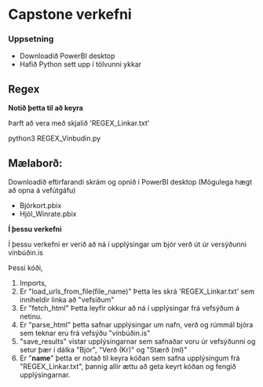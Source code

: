 # Capstone verkefni 
### Uppsetning
- Downloadið PowerBI desktop
- Hafið Python sett upp í tölvunni ykkar


## Regex
**Notið þetta til að keyra**

Þarft að vera með skjalið 'REGEX_Linkar.txt'

python3 REGEX_Vinbudin.py


##  Mælaborð:
Downloadið eftirfarandi skrám og opnið í PowerBI desktop (Mögulega hægt að opna á vefútgáfu)
- Bjórkort.pbix
- Hjól_Winrate.pbix

**Í þessu verkefni**

Í þessu verkefni er verið að ná í upplýsingar um bjór verð út úr versýðunni vínbúðin.is

Þessi kóði,
1. Imports,
2. Er "load_urls_from_file(file_name)" Þetta les skrá 'REGEX_Linkar.txt' sem inniheldir linka að "vefsíðum"
3. Er "fetch_html" Þetta leyfir okkur að ná í upplýsingar frá vefsýðum á netinu.
4. Er "parse_html" þetta safnar upplýsingar um nafn, verð og rúmmál bjóra sem teknar eru frá vefsýðu "vínbúðin.is"
5.  "save_results" vistar upplýsingarnar sem safnaðar voru úr vefsýðunni og setur þær í dálka "Bjór", "Verð (Kr)" og "Stærð (ml)"
6. Er "__name__" þetta er notað til keyra kóðan sem safna upplýsingum frá "REGEX_Linkar.txt", þannig allir ættu að geta keyrt kóðan og fengið upplýsingarnar.